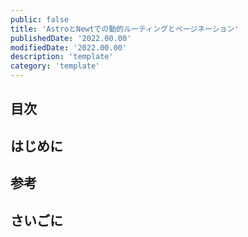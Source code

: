 ```yaml
---
public: false
title: 'AstroとNewtでの動的ルーティングとページネーション'
publishedDate: '2022.00.00'
modifiedDate: '2022.00.00'
description: 'template'
category: 'template'
---
```


## 目次

## はじめに

## 参考

## さいごに
